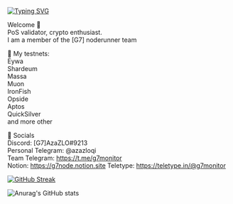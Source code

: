 [![Typing SVG](https://readme-typing-svg.herokuapp.com?color=%2336BCF7&lines=Welcome+to+my+GitHub+profile)](https://git.io/typing-svg)

Welcome 🤘  
PoS validator, crypto enthusiast.  
I am a member of the [G7] noderunner team  
  
🧾 My testnets:  
Eywa  
Shardeum  
Massa  
Muon  
IronFish  
Opside  
Aptos  
QuickSilver  
and more other  
  
💬 Socials  
Discord: [G7]AzaZLO#9213  
Personal Telegram: @azazloqi  
Team Telegram: https://t.me/g7monitor  
Notion: https://g7node.notion.site
Teletype: https://teletype.in/@g7monitor  

[![GitHub Streak](http://github-readme-streak-stats.herokuapp.com?user=MaloyMeee&theme=windows-dark&hide_border=true)](https://git.io/streak-stats)

![Anurag's GitHub stats](https://github-readme-stats.vercel.app/api?username=maloymeee&theme=github_dark)

